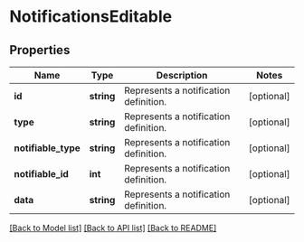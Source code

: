 # NotificationsEditable

## Properties
Name | Type | Description | Notes
------------ | ------------- | ------------- | -------------
**id** | **string** | Represents a notification definition. | [optional] 
**type** | **string** | Represents a notification definition. | [optional] 
**notifiable_type** | **string** | Represents a notification definition. | [optional] 
**notifiable_id** | **int** | Represents a notification definition. | [optional] 
**data** | **string** | Represents a notification definition. | [optional] 

[[Back to Model list]](../README.md#documentation-for-models) [[Back to API list]](../README.md#documentation-for-api-endpoints) [[Back to README]](../README.md)


